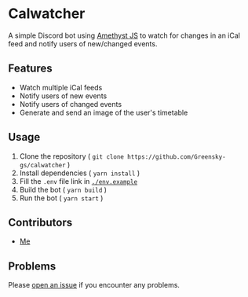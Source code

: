 # Calwatcher

A simple Discord bot using [Amethyst JS](https://npmjs.org/package/amethystjs) to watch for changes in an iCal feed and notify users of new/changed events.

## Features

* Watch multiple iCal feeds
* Notify users of new events
* Notify users of changed events
* Generate and send an image of the user's timetable

## Usage

1. Clone the repository ( `git clone https://github.com/Greensky-gs/calwatcher` )
2. Install dependencies ( `yarn install` )
3. Fill the `.env` file link in [`./env.example`](./env.example)
4. Build the bot ( `yarn build` )
5. Run the bot ( `yarn start` )

## Contributors

* [Me](@Greensky-gs)

## Problems

Please [open an issue](https://github.com/Greensky-gs/calwatcher/issues/new) if you encounter any problems.

